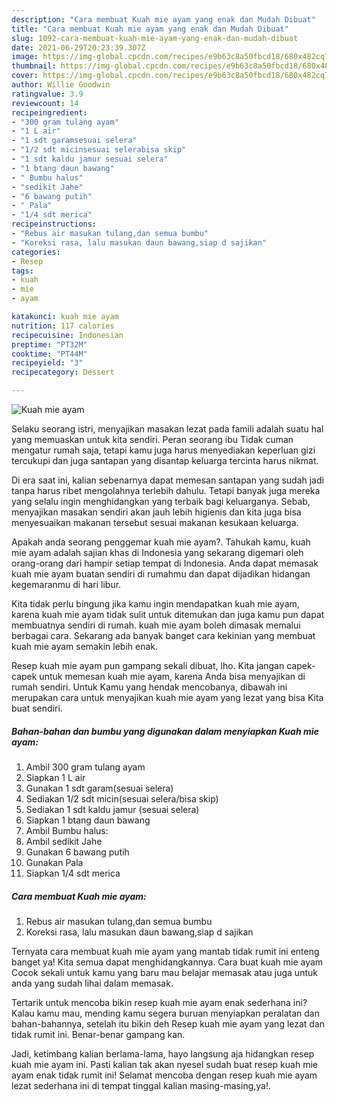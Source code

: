 ```yaml
---
description: "Cara membuat Kuah mie ayam yang enak dan Mudah Dibuat"
title: "Cara membuat Kuah mie ayam yang enak dan Mudah Dibuat"
slug: 1092-cara-membuat-kuah-mie-ayam-yang-enak-dan-mudah-dibuat
date: 2021-06-29T20:23:39.307Z
image: https://img-global.cpcdn.com/recipes/e9b63c8a50fbcd18/680x482cq70/kuah-mie-ayam-foto-resep-utama.jpg
thumbnail: https://img-global.cpcdn.com/recipes/e9b63c8a50fbcd18/680x482cq70/kuah-mie-ayam-foto-resep-utama.jpg
cover: https://img-global.cpcdn.com/recipes/e9b63c8a50fbcd18/680x482cq70/kuah-mie-ayam-foto-resep-utama.jpg
author: Willie Goodwin
ratingvalue: 3.9
reviewcount: 14
recipeingredient:
- "300 gram tulang ayam"
- "1 L air"
- "1 sdt garamsesuai selera"
- "1/2 sdt micinsesuai selerabisa skip"
- "1 sdt kaldu jamur sesuai selera"
- "1 btang daun bawang"
- " Bumbu halus"
- "sedikit Jahe"
- "6 bawang putih"
- " Pala"
- "1/4 sdt merica"
recipeinstructions:
- "Rebus air masukan tulang,dan semua bumbu"
- "Koreksi rasa, lalu masukan daun bawang,siap d sajikan"
categories:
- Resep
tags:
- kuah
- mie
- ayam

katakunci: kuah mie ayam 
nutrition: 117 calories
recipecuisine: Indonesian
preptime: "PT32M"
cooktime: "PT44M"
recipeyield: "3"
recipecategory: Dessert

---
```



![Kuah mie ayam](https://img-global.cpcdn.com/recipes/e9b63c8a50fbcd18/680x482cq70/kuah-mie-ayam-foto-resep-utama.jpg)

Selaku seorang istri, menyajikan masakan lezat pada famili adalah suatu hal yang memuaskan untuk kita sendiri. Peran seorang ibu Tidak cuman mengatur rumah saja, tetapi kamu juga harus menyediakan keperluan gizi tercukupi dan juga santapan yang disantap keluarga tercinta harus nikmat.

Di era  saat ini, kalian sebenarnya dapat memesan santapan yang sudah jadi tanpa harus ribet mengolahnya terlebih dahulu. Tetapi banyak juga mereka yang selalu ingin menghidangkan yang terbaik bagi keluarganya. Sebab, menyajikan masakan sendiri akan jauh lebih higienis dan kita juga bisa menyesuaikan makanan tersebut sesuai makanan kesukaan keluarga. 



Apakah anda seorang penggemar kuah mie ayam?. Tahukah kamu, kuah mie ayam adalah sajian khas di Indonesia yang sekarang digemari oleh orang-orang dari hampir setiap tempat di Indonesia. Anda dapat memasak kuah mie ayam buatan sendiri di rumahmu dan dapat dijadikan hidangan kegemaranmu di hari libur.

Kita tidak perlu bingung jika kamu ingin mendapatkan kuah mie ayam, karena kuah mie ayam tidak sulit untuk ditemukan dan juga kamu pun dapat membuatnya sendiri di rumah. kuah mie ayam boleh dimasak memalui berbagai cara. Sekarang ada banyak banget cara kekinian yang membuat kuah mie ayam semakin lebih enak.

Resep kuah mie ayam pun gampang sekali dibuat, lho. Kita jangan capek-capek untuk memesan kuah mie ayam, karena Anda bisa menyajikan di rumah sendiri. Untuk Kamu yang hendak mencobanya, dibawah ini merupakan cara untuk menyajikan kuah mie ayam yang lezat yang bisa Kita buat sendiri.

<!--inarticleads1-->

##### Bahan-bahan dan bumbu yang digunakan dalam menyiapkan Kuah mie ayam:

1. Ambil 300 gram tulang ayam
1. Siapkan 1 L air
1. Gunakan 1 sdt garam(sesuai selera)
1. Sediakan 1/2 sdt micin(sesuai selera/bisa skip)
1. Sediakan 1 sdt kaldu jamur (sesuai selera)
1. Siapkan 1 btang daun bawang
1. Ambil  Bumbu halus:
1. Ambil sedikit Jahe
1. Gunakan 6 bawang putih
1. Gunakan  Pala
1. Siapkan 1/4 sdt merica




<!--inarticleads2-->

##### Cara membuat Kuah mie ayam:

1. Rebus air masukan tulang,dan semua bumbu
1. Koreksi rasa, lalu masukan daun bawang,siap d sajikan




Ternyata cara membuat kuah mie ayam yang mantab tidak rumit ini enteng banget ya! Kita semua dapat menghidangkannya. Cara buat kuah mie ayam Cocok sekali untuk kamu yang baru mau belajar memasak atau juga untuk anda yang sudah lihai dalam memasak.

Tertarik untuk mencoba bikin resep kuah mie ayam enak sederhana ini? Kalau kamu mau, mending kamu segera buruan menyiapkan peralatan dan bahan-bahannya, setelah itu bikin deh Resep kuah mie ayam yang lezat dan tidak rumit ini. Benar-benar gampang kan. 

Jadi, ketimbang kalian berlama-lama, hayo langsung aja hidangkan resep kuah mie ayam ini. Pasti kalian tak akan nyesel sudah buat resep kuah mie ayam enak tidak rumit ini! Selamat mencoba dengan resep kuah mie ayam lezat sederhana ini di tempat tinggal kalian masing-masing,ya!.

